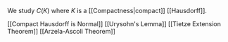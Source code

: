 We study $C(K)$ where $K$ is a [[Compactness|compact]] [[Hausdorff]].

[[Compact Hausdorff is Normal]]
[[Urysohn's Lemma]]
[[Tietze Extension Theorem]]
[[Arzela-Ascoli Theorem]]

